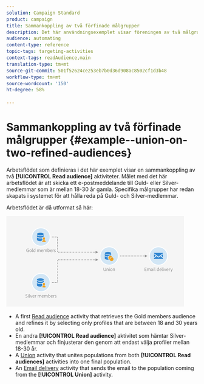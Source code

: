 ```yaml
---
solution: Campaign Standard
product: campaign
title: Sammankoppling av två förfinade målgrupper
description: Det här användningsexemplet visar föreningen av två målgruppsaktiviteter för läsning.
audience: automating
content-type: reference
topic-tags: targeting-activities
context-tags: readAudience,main
translation-type: tm+mt
source-git-commit: 501f52624ce253eb7b0d36d908ac8502cf1d3b48
workflow-type: tm+mt
source-wordcount: '150'
ht-degree: 58%

---
```



# Sammankoppling av två förfinade målgrupper {#example--union-on-two-refined-audiences}

Arbetsflödet som definieras i det här exemplet visar en sammankoppling av två **[!UICONTROL Read audience]** aktiviteter.  Målet med det här arbetsflödet är att skicka ett e-postmeddelande till Guld- eller Silver-medlemmar som är mellan 18-30 år gamla. Specifika målgrupper har redan skapats i systemet för att hålla reda på Guld- och Silver-medlemmar.

Arbetsflödet är då utformat så här:

![](assets/readaudience_activity_example1.png)

* A first [Read audience](../../automating/using/read-audience.md) activity that retrieves the Gold members audience and refines it by selecting only profiles that are between 18 and 30 years old.
* En andra **[!UICONTROL Read audience]** aktivitet som hämtar Silver-medlemmar och finjusterar den genom att endast välja profiler mellan 18-30 år.
* A [Union](../../automating/using/union.md) activity that unites populations from both **[!UICONTROL Read audiences]** activities into one final population.
* An [Email delivery](../../automating/using/email-delivery.md) activity that sends the email to the population coming from the **[!UICONTROL Union]** activity.
